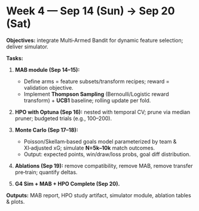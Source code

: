 # Week 4 — Sep 14 (Sun) → Sep 20 (Sat)

**Objectives:** integrate Multi‑Armed Bandit for dynamic feature selection; deliver simulator.

**Tasks:**

1. **MAB module (Sep 14–15):**

   * Define arms = feature subsets/transform recipes; reward = validation objective.
   * Implement **Thompson Sampling** (Bernoulli/Logistic reward transform) + **UCB1** baseline; rolling update per fold.
2. **HPO with Optuna (Sep 16):** nested with temporal CV; prune via median pruner; budgeted trials (e.g., 100–200).
3. **Monte Carlo (Sep 17–18):**

   * Poisson/Skellam‑based goals model parameterized by team & XI‑adjusted xG; simulate **N=5k–10k** match outcomes.
   * Output: expected points, win/draw/loss probs, goal diff distribution.
4. **Ablations (Sep 19):** remove compatibility, remove MAB, remove transfer pre‑train; quantify deltas.
5. **G4 Sim + MAB + HPO Complete (Sep 20).**

**Outputs:** MAB report, HPO study artifact, simulator module, ablation tables & plots.
